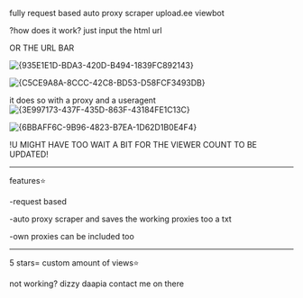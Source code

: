 fully request based auto proxy scraper upload.ee viewbot



?how does it work?
just input the html url



OR THE URL BAR


![{935E1E1D-BDA3-420D-B494-1839FC892143}](https://github.com/user-attachments/assets/32d8a76b-c2fb-4d9d-83ad-fb78b08a230d)







![{C5CE9A8A-8CCC-42C8-BD53-D58FCF3493DB}](https://github.com/user-attachments/assets/b2095050-21d0-4abb-9d3d-e1df9e55b41a)



it does so with a proxy and a useragent
![{3E997173-437F-435D-863F-43184FE1C13C}](https://github.com/user-attachments/assets/635036a3-98c3-4e1c-816f-f10d1a0a00e4)





![{6BBAFF6C-9B96-4823-B7EA-1D62D1B0E4F4}](https://github.com/user-attachments/assets/8b5f84f4-6e59-432e-9e3b-9219ce2e809f)







!U MIGHT HAVE TOO WAIT A BIT FOR THE VIEWER COUNT TO BE UPDATED!

______________________________________________________________

features⭐

-request based


-auto proxy scraper and saves the working proxies too a txt


-own proxies can be included too

_______________________________________________________________






5 stars= custom amount of views⭐


not working? dizzy daapia
contact me on there

